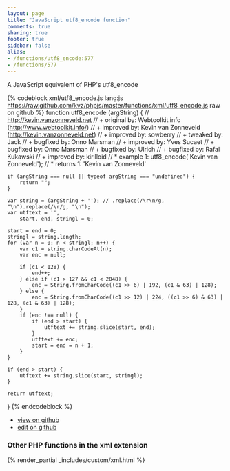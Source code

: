 ```yaml
---
layout: page
title: "JavaScript utf8_encode function"
comments: true
sharing: true
footer: true
sidebar: false
alias:
- /functions/utf8_encode:577
- /functions/577
---
```

<!-- Generated by Rakefile:build -->
A JavaScript equivalent of PHP's utf8_encode

{% codeblock xml/utf8_encode.js lang:js https://raw.github.com/kvz/phpjs/master/functions/xml/utf8_encode.js raw on github %}
function utf8_encode (argString) {
    // http://kevin.vanzonneveld.net
    // +   original by: Webtoolkit.info (http://www.webtoolkit.info/)
    // +   improved by: Kevin van Zonneveld (http://kevin.vanzonneveld.net)
    // +   improved by: sowberry
    // +    tweaked by: Jack
    // +   bugfixed by: Onno Marsman
    // +   improved by: Yves Sucaet
    // +   bugfixed by: Onno Marsman
    // +   bugfixed by: Ulrich
    // +   bugfixed by: Rafal Kukawski
    // +   improved by: kirilloid
    // *     example 1: utf8_encode('Kevin van Zonneveld');
    // *     returns 1: 'Kevin van Zonneveld'

    if (argString === null || typeof argString === "undefined") {
        return "";
    }

    var string = (argString + ''); // .replace(/\r\n/g, "\n").replace(/\r/g, "\n");
    var utftext = '',
        start, end, stringl = 0;

    start = end = 0;
    stringl = string.length;
    for (var n = 0; n < stringl; n++) {
        var c1 = string.charCodeAt(n);
        var enc = null;

        if (c1 < 128) {
            end++;
        } else if (c1 > 127 && c1 < 2048) {
            enc = String.fromCharCode((c1 >> 6) | 192, (c1 & 63) | 128);
        } else {
            enc = String.fromCharCode((c1 >> 12) | 224, ((c1 >> 6) & 63) | 128, (c1 & 63) | 128);
        }
        if (enc !== null) {
            if (end > start) {
                utftext += string.slice(start, end);
            }
            utftext += enc;
            start = end = n + 1;
        }
    }

    if (end > start) {
        utftext += string.slice(start, stringl);
    }

    return utftext;
}
{% endcodeblock %}

 - [view on github](https://github.com/kvz/phpjs/blob/master/functions/xml/utf8_encode.js)
 - [edit on github](https://github.com/kvz/phpjs/edit/master/functions/xml/utf8_encode.js)

### Other PHP functions in the xml extension
{% render_partial _includes/custom/xml.html %}

